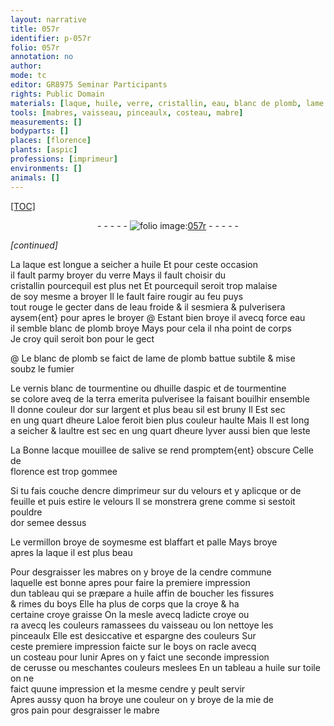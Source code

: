 ```yaml
---
layout: narrative
title: 057r
identifier: p-057r
folio: 057r
annotation: no
author:
mode: tc
editor: GR8975 Seminar Participants
rights: Public Domain
materials: [laque, huile, verre, cristallin, eau, blanc de plomb, lame de plomb, fumier, vernis blanc de tourmentine ou dhuille daspic et de tourmentine, tourmentine, huille daspic, terra emerita, argent, aloe, lacque, salive, encre dimprimeur, velours, or de feuille, pouldre dor, vermillon, mabres, cendre commune, boys, croye, cerusse, toile, cendre, mie de gros pain, mabre]
tools: [mabres, vaisseau, pinceaulx, costeau, mabre]
measurements: []
bodyparts: []
places: [florence]
plants: [aspic]
professions: [imprimeur]
environments: []
animals: []
---
```


<p><a href="{{ site.baseurl }}/diplomatic/">[TOC]</a></p><div class="folio" align="center">- - - - - <a href="http://gallica.bnf.fr/ark:/12148/btv1b10500001g/f119.image" target="_blank"><img src="https://cu-mkp.github.io/2017-workshop-edition/assets/photo-icon.png" alt="folio image: " style="display:inline-block; margin-bottom:-3px;"/>057r</a> - - - - - </div>  
 
*[continued]*
  
 La <span class="m">laque</span> est longue a seicher a <span class="m">huile</span> Et pour ceste occasion<br/> il fault parmy broyer du <span class="m">verre</span> Mays il fault choisir du<br/> <span class="m">cristallin</span> pourcequil est plus net Et pourcequil seroit trop malaise<br/> de soy mesme a broyer Il le fault faire rougir au feu puys<br/> tout rouge le gecter dans de l<span class="m">eau</span> froide & il sesmiera & pulverisera<br/> aysem{ent} pour apres le broyer @ Estant bien broye <span class="del">il</span> avecq force <span class="m">eau</span><br/> il semble <span class="m">blanc de plomb</span> broye Mays pour cela il nha point de corps<br/> Je croy quil seroit bon pour le gect
 
 @ Le <span class="m">blanc de plomb</span> se faict de <span class="m">lame de plomb</span> battue subtile & mise<br/> soubz le <span class="m">fumier</span>
 
 Le <span class="m">vernis blanc de <span class="m">tourmentine</span> ou d<span class="m">huille d<span class="pa">aspic</span></span> et de <span class="m">tourmentine</span></span><br/> se colore aveq de la <span class="m">terra emerita</span> pulverisee la faisant bouilhir ensemble<br/> Il donne couleur dor sur l<span class="m">argent</span> et plus beau sil est bruny Il Est sec<br/> en <span class="tmp">ung quart dheure</span> L<span class="m">aloe</span> feroit bien plus couleur haulte Mais Il est long<br/> a seicher & laultre est sec en <span class="tmp">ung quart dheure</span> <span class="tmp">lyver</span> aussi bien que <span class="tmp">leste</span>
 
 La Bonne <span class="m">lacque</span> mouillee de <span class="m">salive</span> se rend promptem{ent} obscure Celle de<br/> <span class="pl">florence</span> est trop gommee
 
 Si tu fais couche d<span class="m">encre d<span class="pro">imprimeur</span></span> sur du <span class="m">velours</span> et y aplicque <span class="m">or de<br/> feuille</span> et puis estire le <span class="m">velours</span> Il se monstrera grene comme si sestoit <span class="m">pouldre<br/> dor</span> semee dessus
 
 Le <span class="m">vermillon</span> broye de soymesme est blaffart et palle Mays broye<br/> apres la <span class="m">laque</span> il est plus beau
 
 Pour desgraisser les <span class="tl"><span class="m">mabres</span></span> on y broye de la <span class="m">cendre commune</span><br/> laquelle est bonne apres pour faire la premiere impression<br/> dun tableau qui se præpare a <span class="m">huile</span> affin de boucher les fissures<br/> & rimes du <span class="m">boys</span> Elle ha plus de corps que la <span class="m">croye</span> & ha<br/> certaine <span class="del"><span class="m">croye</span></span> graisse On la mesle avecq ladicte <span class="m">croye</span> ou<br/> <span class="del">ra</span> avecq les couleurs ramassees du <span class="tl">vaisseau</span> ou lon nettoye les<br/> <span class="tl">pinceaulx</span> Elle est desiccative et espargne des couleurs <span class="del">Sur</span><br/> ceste premiere impression faicte sur le <span class="m">boys</span> on racle avecq<br/> un <span class="tl">costeau</span> pour lunir Apres on y faict une seconde impression<br/> de <span class="m">cerusse</span> ou <span class="add">meschantes</span> couleurs meslees En un tableau a <span class="m">huile</span> <span class="add">sur <span class="m">toile</span></span> on ne<br/> faict quune impression et la mesme <span class="m">cendre</span> y peult servir<br/> Apres aussy quon ha broye une couleur on y broye de la <span class="m">mie de<br/> gros pain</span> pour desgraisser le <span class="tl"><span class="m">mabre</span></span>
 

